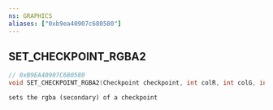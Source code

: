 ```yaml
---
ns: GRAPHICS
aliases: ["0xb9ea40907c680580"]
---
```

## SET_CHECKPOINT_RGBA2

```c
// 0xB9EA40907C680580
void SET_CHECKPOINT_RGBA2(Checkpoint checkpoint, int colR, int colG, int colB, int colA);
```

```
sets the rgba (secondary) of a checkpoint
```
